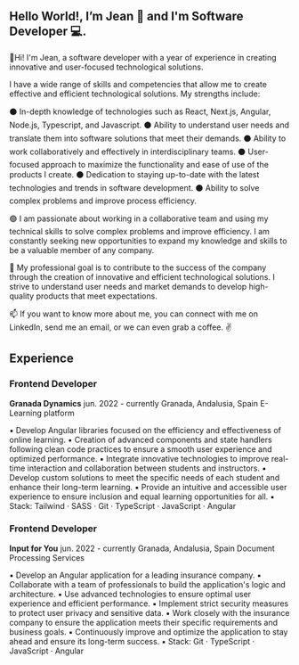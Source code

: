 ## Hello World!, I’m Jean 👋 and I'm Software Developer 💻. 

👋Hi! I'm Jean, a software developer with a year of experience in creating innovative and user-focused technological solutions.

I have a wide range of skills and competencies that allow me to create effective and efficient technological solutions. My strengths include:

⚫ In-depth knowledge of technologies such as React, Next.js, Angular, Node.js, Typescript, and Javascript.
⚫ Ability to understand user needs and translate them into software solutions that meet their demands.
⚫ Ability to work collaboratively and effectively in interdisciplinary teams.
⚫ User-focused approach to maximize the functionality and ease of use of the products I create.
⚫ Dedication to staying up-to-date with the latest technologies and trends in software development.
⚫ Ability to solve complex problems and improve process efficiency.

🟢 I am passionate about working in a collaborative team and using my technical skills to solve complex problems and improve efficiency. I am constantly seeking new opportunities to expand my knowledge and skills to be a valuable member of any company.

🎯 My professional goal is to contribute to the success of the company through the creation of innovative and efficient technological solutions. I strive to understand user needs and market demands to develop high-quality products that meet expectations.

📫 If you want to know more about me, you can connect with me on LinkedIn, send me an email, or we can even grab a coffee. ✌

## Experience

### Frontend Developer
**Granada Dynamics**  jun. 2022 - currently
Granada, Andalusia, Spain
E-Learning platform

▪ Develop Angular libraries focused on the efficiency and effectiveness of online learning.
▪ Creation of advanced components and state handlers following clean code practices to ensure a smooth user experience and optimized performance.
▪ Integrate innovative technologies to improve real-time interaction and collaboration between students and instructors.
▪ Develop custom solutions to meet the specific needs of each student and enhance their long-term learning.
▪ Provide an intuitive and accessible user experience to ensure inclusion and equal learning opportunities for all.
▪ Stack: Tailwind · SASS · Git · TypeScript · JavaScript · Angular


### Frontend Developer
**Input for You**  jun. 2022 - currently
Granada, Andalusia, Spain
Document Processing Services

▪ Develop an Angular application for a leading insurance company.
▪ Collaborate with a team of professionals to build the application's logic and architecture.
▪ Use advanced technologies to ensure optimal user experience and efficient performance.
▪ Implement strict security measures to protect user privacy and sensitive data.
▪ Work closely with the insurance company to ensure the application meets their specific requirements and business goals.
▪ Continuously improve and optimize the application to stay ahead and ensure its long-term success.
▪ Stack: Git · TypeScript · JavaScript · Angular
